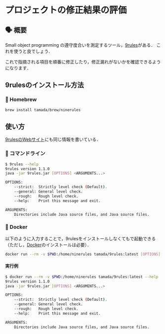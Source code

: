 # プロジェクトの修正結果の評価

## :speaking_head: 概要

Small object programming の遵守度合いを測定するツール，[9rules](https://github.com/tamada/9rules)がある．
これを使うと良でしょう．

これで指摘される項目を順番に修正したり，修正漏れがないかを確認できるようになります．

## 9rulesのインストール方法

### :beer: Homebrew

```sh
brew install tamada/brew/ninerules
```

## 使い方

[9rulesのWebサイト](https://tamada.github.io/9rules/usage/)にも同じ情報を書いている．

### :runner: コマンドライン

```sh
$ 9rules --help
9rules version 1.1.0
java -jar 9rules.jar [OPTIONS] <ARGUMENTS...>

OPTIONS:
    --strict:  Strictly level check (Default).
    --general: General level check.
    --rough:   Rough level check.
    --help:    Print this message and exit.

ARGUMENTS:
    Directories include Java source files, and Java source files.
```

### :whale: Docker

以下のように入力することで，9rulesをインストールしなくてもで起動できる（ただし，[Docker](https://www.docker.com)のインストールは必要）．

```sh
docker run --rm -v $PWD:/home/ninerules tamada/9rules:latest [OPTIONS] <ARGUMENTS...>
```

#### 実行例

```sh
$ docker run --rm -v $PWD:/home/ninerules tamada/9rules:latest --help
9rules version 1.1.0
java -jar 9rules.jar [OPTIONS] <ARGUMENTS...>

OPTIONS:
    --strict:  Strictly level check (Default).
    --general: General level check.
    --rough:   Rough level check.
    --help:    Print this message and exit.

ARGUMENTS:
    Directories include Java source files, and Java source files.
```

